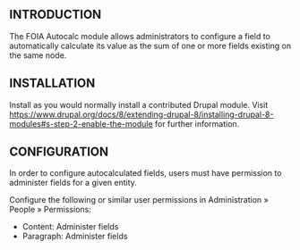 INTRODUCTION
------------
The FOIA Autocalc module allows administrators to configure a field to
automatically calculate its value as the sum of one or more fields existing
on the same node.

INSTALLATION
------------

Install as you would normally install a contributed Drupal module. Visit
https://www.drupal.org/docs/8/extending-drupal-8/installing-drupal-8-modules#s-step-2-enable-the-module
for further information.

CONFIGURATION
-------------

In order to configure autocalculated fields, users must have permission to
administer fields for a given entity.

Configure the following or similar user permissions in Administration » People
» Permissions:

* Content: Administer fields
* Paragraph: Administer fields
